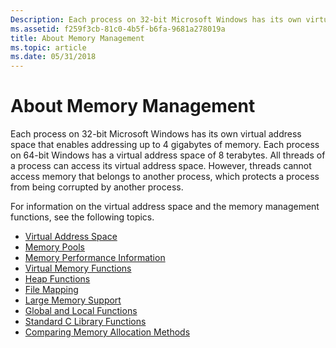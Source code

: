 ```yaml
---
Description: Each process on 32-bit Microsoft Windows has its own virtual address space that enables addressing up to 4 gigabytes of memory.
ms.assetid: f259f3cb-81c0-4b5f-b6fa-9681a278019a
title: About Memory Management
ms.topic: article
ms.date: 05/31/2018
---
```


# About Memory Management

Each process on 32-bit Microsoft Windows has its own virtual address space that enables addressing up to 4 gigabytes of memory. Each process on 64-bit Windows has a virtual address space of 8 terabytes. All threads of a process can access its virtual address space. However, threads cannot access memory that belongs to another process, which protects a process from being corrupted by another process.

For information on the virtual address space and the memory management functions, see the following topics.

-   [Virtual Address Space](virtual-address-space.md)
-   [Memory Pools](memory-pools.md)
-   [Memory Performance Information](memory-performance-information.md)
-   [Virtual Memory Functions](virtual-memory-functions.md)
-   [Heap Functions](heap-functions.md)
-   [File Mapping](file-mapping.md)
-   [Large Memory Support](large-memory-support.md)
-   [Global and Local Functions](global-and-local-functions.md)
-   [Standard C Library Functions](standard-c-library-functions.md)
-   [Comparing Memory Allocation Methods](comparing-memory-allocation-methods.md)

 

 



